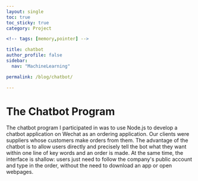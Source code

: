 ```yaml
---
layout: single
toc: true
toc_sticky: true
category: Project

<!-- tags: [memory,pointer] -->

title: chatbot
author_profile: false
sidebar:
  nav: "MachineLearning"

permalink: /blog/chatbot/

---
```



# The Chatbot Program
The chatbot program I participated in was to use Node.js to develop a chatbot application on Wechat as an ordering application. Our clients were suppliers whose customers make orders from them. The advantage of the chatbot is to allow users directly and precisely tell the bot what they want within one line of key words and an order is made. At the same time, the interface is shallow: users just need to follow the company's public account and type in the order, without the need to download an app or open webpages.

